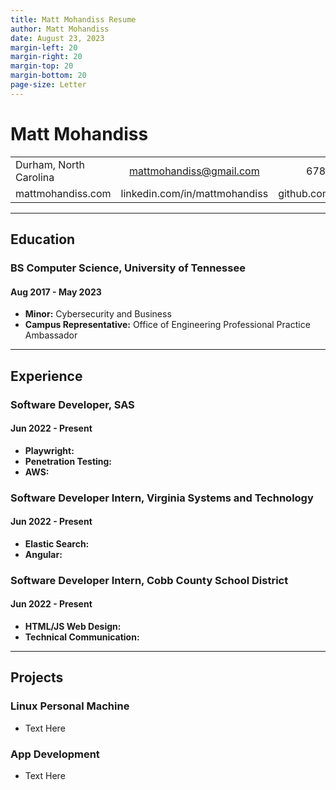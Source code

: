 ```yaml
---
title: Matt Mohandiss Resume
author: Matt Mohandiss
date: August 23, 2023
margin-left: 20
margin-right: 20
margin-top: 20
margin-bottom: 20
page-size: Letter
---
```


# Matt Mohandiss

|                        |                               |                     |
|:-----------------------|:-----------------------------:|--------------------:|
| Durham, North Carolina | mattmohandiss@gmail.com       | 678-767-2886        |
| mattmohandiss.com      | linkedin.com/in/mattmohandiss | github.com/mars3725 |

---

## Education

### BS Computer Science, University of Tennessee
#### Aug 2017 - May 2023
* **Minor:** Cybersecurity and Business
* **Campus Representative:** Office of Engineering Professional Practice Ambassador 

---

## Experience

### Software Developer, SAS
#### Jun 2022 - Present
* **Playwright:**
* **Penetration Testing:**
* **AWS:**

### Software Developer Intern, Virginia Systems and Technology
#### Jun 2022 - Present
* **Elastic Search:**
* **Angular:**

### Software Developer Intern, Cobb County School District
#### Jun 2022 - Present
* **HTML/JS Web Design:**
* **Technical Communication:**

---

## Projects

### Linux Personal Machine
* Text Here

### App Development
* Text Here
